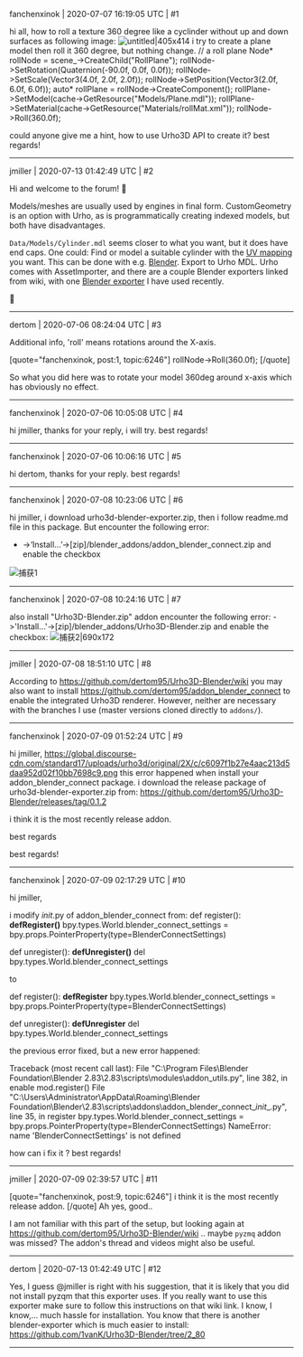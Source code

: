 fanchenxinok | 2020-07-07 16:19:05 UTC | #1

hi all,
how to roll a texture 360 degree like a cyclinder without up and down surfaces as following image:
![untitled|405x414](upload://dBLhr4y7E7cHbzxjOcTgEsG20hN.png) 
i try to create a plane model then roll it 360 degree, but nothing change. 
// a roll plane
	Node* rollNode = scene_->CreateChild("RollPlane");
	rollNode->SetRotation(Quaternion(-90.0f, 0.0f, 0.0f));
    rollNode->SetScale(Vector3(4.0f, 2.0f, 2.0f));
    rollNode->SetPosition(Vector3(2.0f, 6.0f, 6.0f));
    auto* rollPlane = rollNode->CreateComponent<StaticModel>();
    rollPlane->SetModel(cache->GetResource<Model>("Models/Plane.mdl"));
    rollPlane->SetMaterial(cache->GetResource<Material>("Materials/rollMat.xml"));
	rollNode->Roll(360.0f); 

could anyone give me a hint, how to use Urho3D API to create it?
best regards!

-------------------------

jmiller | 2020-07-13 01:42:49 UTC | #2

Hi and welcome to the forum! :confetti_ball: 

Models/meshes are usually used by engines in final form. CustomGeometry is an option with Urho, as is programmatically creating indexed models, but both have disadvantages.

`Data/Models/Cylinder.mdl` seems closer to what you want, but it does have end caps.
One could:
Find or model a suitable cylinder with the [UV mapping](https://wikipedia.org/wiki/UV_mapping) you want. This can be done  with e.g. [Blender](https://www.blender.org/).
Export to Urho MDL. Urho comes with AssetImporter, and there are a couple Blender exporters linked from wiki, with one [Blender exporter](https://discourse.urho3d.io/t/blender-2-8-exporter-with-additonal-features-e-g-urho3d-materialnodes-and-components/5240) I have used recently.

:tropical_fish:

-------------------------

dertom | 2020-07-06 08:24:04 UTC | #3

Additional info, 'roll' means rotations around the X-axis.

[quote="fanchenxinok, post:1, topic:6246"]
rollNode->Roll(360.0f);
[/quote]

So what you did here was to rotate your model  360deg around x-axis which has obviously no effect.

-------------------------

fanchenxinok | 2020-07-06 10:05:08 UTC | #4

hi jmiller,
thanks for your reply, i will try.
best regards!

-------------------------

fanchenxinok | 2020-07-06 10:06:16 UTC | #5

hi dertom,
thanks for your reply.
best regards!

-------------------------

fanchenxinok | 2020-07-08 10:23:06 UTC | #6

hi jmiller,
i download urho3d-blender-exporter.zip, then i follow readme.md file in this package.
But encounter the following error:

* ->‘Install…’->[zip]/blender_addons/addon_blender_connect.zip and enable the checkbox

![捕获1](upload://sfUSTbqEX5ukYNSE5CbA5sg2qQp)

-------------------------

fanchenxinok | 2020-07-08 10:24:16 UTC | #7

also install "Urho3D-Blender.zip" addon encounter the following error:
->'Install...'->[zip]/blender_addons/Urho3D-Blender.zip and enable the checkbox:
![捕获2|690x172](upload://3syXwarfXkasmOqtKOufUekDjUU.png)

-------------------------

jmiller | 2020-07-08 18:51:10 UTC | #8

According to https://github.com/dertom95/Urho3D-Blender/wiki  you may also want to install https://github.com/dertom95/addon_blender_connect to enable the integrated Urho3D renderer. However, neither are necessary with the branches I use (master versions cloned directly to `addons/`).

-------------------------

fanchenxinok | 2020-07-09 01:52:24 UTC | #9

hi jmiller,
https://global.discourse-cdn.com/standard17/uploads/urho3d/original/2X/c/c6097f1b27e4aac213d5daa952d02f10bb7698c9.png
this error happened when install your addon_blender_connect package. 
i download the release package of urho3d-blender-exporter.zip from:
https://github.com/dertom95/Urho3D-Blender/releases/tag/0.1.2

i think it is the most recently release addon.

best regards

best regards!

-------------------------

fanchenxinok | 2020-07-09 02:17:29 UTC | #10

hi jmiller,

i modify _init_.py of addon_blender_connect from:
def register():
    **defRegister()**
    bpy.types.World.blender_connect_settings = bpy.props.PointerProperty(type=BlenderConnectSettings)

def unregister():
    **defUnregister()**
    del bpy.types.World.blender_connect_settings

to 


def register():
    **defRegister**
    bpy.types.World.blender_connect_settings = bpy.props.PointerProperty(type=BlenderConnectSettings)

def unregister():
    **defUnregister**
    del bpy.types.World.blender_connect_settings

the previous error fixed, but a new error happened:

Traceback (most recent call last):
  File "C:\Program Files\Blender Foundation\Blender 2.83\2.83\scripts\modules\addon_utils.py", line 382, in enable
    mod.register()
  File "C:\Users\Administrator\AppData\Roaming\Blender Foundation\Blender\2.83\scripts\addons\addon_blender_connect\__init__.py", line 35, in register
    bpy.types.World.blender_connect_settings = bpy.props.PointerProperty(type=BlenderConnectSettings)
NameError: name 'BlenderConnectSettings' is not defined

how can i fix it ?
best regards!

-------------------------

jmiller | 2020-07-09 02:39:57 UTC | #11

[quote="fanchenxinok, post:9, topic:6246"]
i think it is the most recently release addon.
[/quote]
Ah yes, good..

I am not familiar with this part of the setup, but looking again at https://github.com/dertom95/Urho3D-Blender/wiki .. maybe `pyzmq` addon was missed? The addon's thread and videos might also be useful.

-------------------------

dertom | 2020-07-13 01:42:49 UTC | #12

Yes, I guess @jmiller is right with his suggestion, that it is likely that you did not install pyzqm that this exporter uses. If you really want to use this exporter make sure to follow this instructions on that wiki link. I know, I know,... much hassle for installation.
You know that there is another blender-exporter which is much easier to install: https://github.com/1vanK/Urho3D-Blender/tree/2_80

-------------------------

